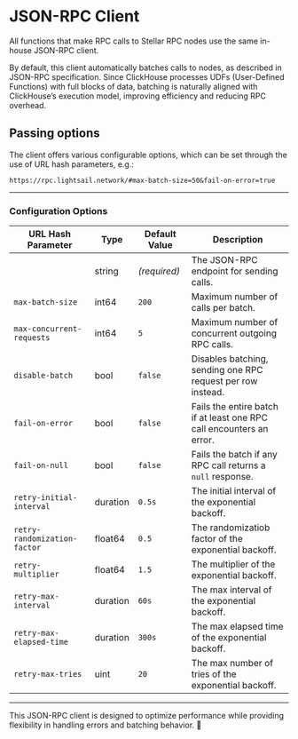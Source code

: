 # JSON-RPC Client

All functions that make RPC calls to Stellar RPC nodes use the same in-house JSON-RPC client.

By default, this client automatically batches calls to nodes, as described in JSON-RPC specification. Since ClickHouse processes UDFs (User-Defined Functions) with full blocks of data, batching is naturally aligned with ClickHouse’s execution model, improving efficiency and reducing RPC overhead.

## Passing options

The client offers various configurable options, which can be set through the use of URL hash parameters, e.g.:

```
https://rpc.lightsail.network/#max-batch-size=50&fail-on-error=true
```

___

### Configuration Options

| URL Hash Parameter | Type | Default Value | Description |
| - | - | - | - |
|                              | string   | *(required)*           | The JSON-RPC endpoint for sending calls. |
| `max-batch-size`             | int64    | `200`                  | Maximum number of calls per batch. |
| `max-concurrent-requests`    | int64    | `5`                    | Maximum number of concurrent outgoing RPC calls. |
| `disable-batch`              | bool     | `false`                | Disables batching, sending one RPC request per row instead. |
| `fail-on-error`              | bool     | `false`                | Fails the entire batch if at least one RPC call encounters an error. |
| `fail-on-null`               | bool     | `false`                | Fails the batch if any RPC call returns a `null` response. |
| `retry-initial-interval`     | duration | `0.5s`                 | The initial interval of the exponential backoff. |
| `retry-randomization-factor` | float64  | `0.5`                  | The randomizatiob factor of the exponential backoff. |
| `retry-multiplier`           | float64  | `1.5`                  | The multiplier of the exponential backoff. |
| `retry-max-interval`         | duration | `60s`                  | The max interval of the exponential backoff. |
| `retry-max-elapsed-time`     | duration | `300s`                 | The max elapsed time of the exponential backoff. |
| `retry-max-tries`            | uint     | `20`                   | The max number of tries of the exponential backoff. |

___

This JSON-RPC client is designed to optimize performance while providing flexibility in handling errors and batching behavior. 🚀